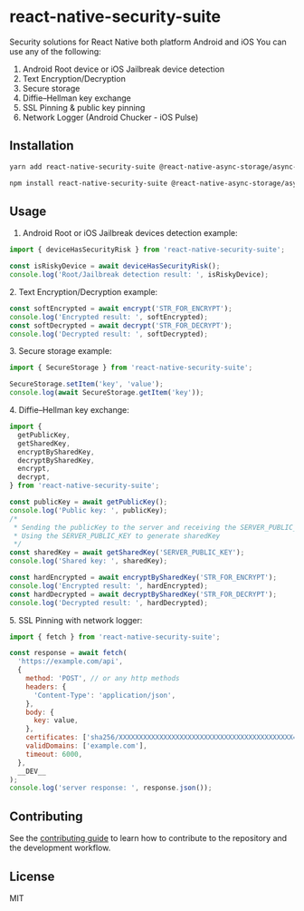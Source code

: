 # react-native-security-suite

Security solutions for React Native both platform Android and iOS
You can use any of the following:

<ol><li>Android Root device or iOS Jailbreak device detection</li><li>Text Encryption/Decryption</li><li>Secure storage</li><li>Diffie–Hellman key exchange</li><li>SSL Pinning &amp; public key pinning</li><li>Network Logger (Android Chucker - iOS Pulse)</li></ol>

## Installation

```sh
yarn add react-native-security-suite @react-native-async-storage/async-storage
```

```sh
npm install react-native-security-suite @react-native-async-storage/async-storage
```

## Usage

1. Android Root or iOS Jailbreak devices detection example:

```js
import { deviceHasSecurityRisk } from 'react-native-security-suite';

const isRiskyDevice = await deviceHasSecurityRisk();
console.log('Root/Jailbreak detection result: ', isRiskyDevice);
```

2\. Text Encryption/Decryption example:

```js
const softEncrypted = await encrypt('STR_FOR_ENCRYPT');
console.log('Encrypted result: ', softEncrypted);
const softDecrypted = await decrypt('STR_FOR_DECRYPT');
console.log('Decrypted result: ', softDecrypted);
```

3\. Secure storage example:

```js
import { SecureStorage } from 'react-native-security-suite';

SecureStorage.setItem('key', 'value');
console.log(await SecureStorage.getItem('key'));
```

4\. Diffie–Hellman key exchange:

```js
import {
  getPublicKey,
  getSharedKey,
  encryptBySharedKey,
  decryptBySharedKey,
  encrypt,
  decrypt,
} from 'react-native-security-suite';

const publicKey = await getPublicKey();
console.log('Public key: ', publicKey);
/*
 * Sending the publicKey to the server and receiving the SERVER_PUBLIC_KEY
 * Using the SERVER_PUBLIC_KEY to generate sharedKey
 */
const sharedKey = await getSharedKey('SERVER_PUBLIC_KEY');
console.log('Shared key: ', sharedKey);

const hardEncrypted = await encryptBySharedKey('STR_FOR_ENCRYPT');
console.log('Encrypted result: ', hardEncrypted);
const hardDecrypted = await decryptBySharedKey('STR_FOR_DECRYPT');
console.log('Decrypted result: ', hardDecrypted);
```

5\. SSL Pinning with network logger:

```js
import { fetch } from 'react-native-security-suite';

const response = await fetch(
  'https://example.com/api',
  {
    method: 'POST', // or any http methods
    headers: {
      'Content-Type': 'application/json',
    },
    body: {
      key: value,
    },
    certificates: ['sha256/XXXXXXXXXXXXXXXXXXXXXXXXXXXXXXXXXXXXXXXXXXX='],
    validDomains: ['example.com'],
    timeout: 6000,
  },
  __DEV__
);
console.log('server response: ', response.json());
```

## Contributing

See the [contributing guide](CONTRIBUTING.md) to learn how to contribute to the repository and the development workflow.

## License

MIT
